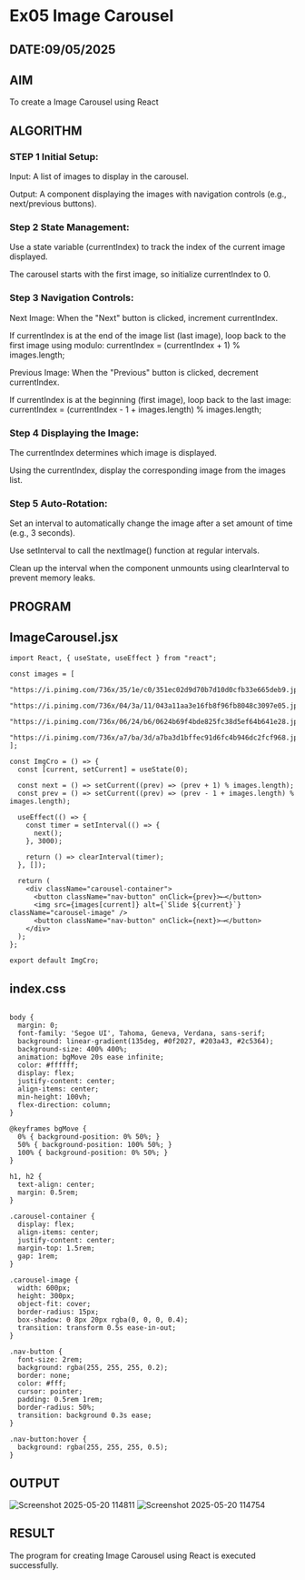# Ex05 Image Carousel
## DATE:09/05/2025
## AIM
To create a Image Carousel using React 

## ALGORITHM
### STEP 1 Initial Setup:
Input: A list of images to display in the carousel.

Output: A component displaying the images with navigation controls (e.g., next/previous buttons).

### Step 2 State Management:
Use a state variable (currentIndex) to track the index of the current image displayed.

The carousel starts with the first image, so initialize currentIndex to 0.

### Step 3 Navigation Controls:
Next Image: When the "Next" button is clicked, increment currentIndex.

If currentIndex is at the end of the image list (last image), loop back to the first image using modulo:
currentIndex = (currentIndex + 1) % images.length;

Previous Image: When the "Previous" button is clicked, decrement currentIndex.

If currentIndex is at the beginning (first image), loop back to the last image:
currentIndex = (currentIndex - 1 + images.length) % images.length;

### Step 4 Displaying the Image:
The currentIndex determines which image is displayed.

Using the currentIndex, display the corresponding image from the images list.

### Step 5 Auto-Rotation:
Set an interval to automatically change the image after a set amount of time (e.g., 3 seconds).

Use setInterval to call the nextImage() function at regular intervals.

Clean up the interval when the component unmounts using clearInterval to prevent memory leaks.

## PROGRAM
## ImageCarousel.jsx
```
import React, { useState, useEffect } from "react";

const images = [
  "https://i.pinimg.com/736x/35/1e/c0/351ec02d9d70b7d10d0cfb33e665deb9.jpg",
  "https://i.pinimg.com/736x/04/3a/11/043a11aa3e16fb8f96fb8048c3097e05.jpg",
  "https://i.pinimg.com/736x/06/24/b6/0624b69f4bde825fc38d5ef64b641e28.jpg",
  "https://i.pinimg.com/736x/a7/ba/3d/a7ba3d1bffec91d6fc4b946dc2fcf968.jpg"
];

const ImgCro = () => {
  const [current, setCurrent] = useState(0);

  const next = () => setCurrent((prev) => (prev + 1) % images.length);
  const prev = () => setCurrent((prev) => (prev - 1 + images.length) % images.length);

  useEffect(() => {
    const timer = setInterval(() => {
      next();
    }, 3000);

    return () => clearInterval(timer);
  }, []);

  return (
    <div className="carousel-container">
      <button className="nav-button" onClick={prev}>⟵</button>
      <img src={images[current]} alt={`Slide ${current}`} className="carousel-image" />
      <button className="nav-button" onClick={next}>⟶</button>
    </div>
  );
};

export default ImgCro;
```

## index.css
```

body {
  margin: 0;
  font-family: 'Segoe UI', Tahoma, Geneva, Verdana, sans-serif;
  background: linear-gradient(135deg, #0f2027, #203a43, #2c5364);
  background-size: 400% 400%;
  animation: bgMove 20s ease infinite;
  color: #ffffff;
  display: flex;
  justify-content: center;
  align-items: center;
  min-height: 100vh;
  flex-direction: column;
}

@keyframes bgMove {
  0% { background-position: 0% 50%; }
  50% { background-position: 100% 50%; }
  100% { background-position: 0% 50%; }
}

h1, h2 {
  text-align: center;
  margin: 0.5rem;
}

.carousel-container {
  display: flex;
  align-items: center;
  justify-content: center;
  margin-top: 1.5rem;
  gap: 1rem;
}

.carousel-image {
  width: 600px;
  height: 300px;
  object-fit: cover;
  border-radius: 15px;
  box-shadow: 0 8px 20px rgba(0, 0, 0, 0.4);
  transition: transform 0.5s ease-in-out;
}

.nav-button {
  font-size: 2rem;
  background: rgba(255, 255, 255, 0.2);
  border: none;
  color: #fff;
  cursor: pointer;
  padding: 0.5rem 1rem;
  border-radius: 50%;
  transition: background 0.3s ease;
}

.nav-button:hover {
  background: rgba(255, 255, 255, 0.5);
}

```

## OUTPUT

![Screenshot 2025-05-20 114811](https://github.com/user-attachments/assets/1fa1842d-7a13-4cb4-8cf2-358ac13d25ae)
![Screenshot 2025-05-20 114754](https://github.com/user-attachments/assets/7edbb80a-b80e-4a74-b03a-3e004aa0bfbb)




## RESULT
The program for creating Image Carousel using React is executed successfully.
